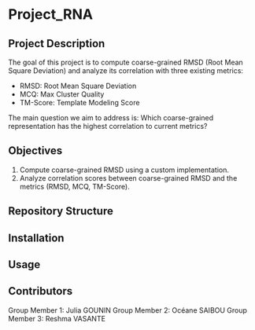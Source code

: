 # Project_RNA

## Project Description

The goal of this project is to compute coarse-grained RMSD (Root Mean Square Deviation) and analyze its correlation with three existing metrics: 
- RMSD: Root Mean Square Deviation
- MCQ: Max Cluster Quality
- TM-Score: Template Modeling Score

The main question we aim to address is:
Which coarse-grained representation has the highest correlation to current metrics?

## Objectives

1. Compute coarse-grained RMSD using a custom implementation.
2. Analyze correlation scores between coarse-grained RMSD and the metrics (RMSD, MCQ, TM-Score).

## Repository Structure


## Installation

## Usage

## Contributors

Group Member 1: Julia GOUNIN
Group Member 2: Océane SAIBOU
Group Member 3: Reshma VASANTE

